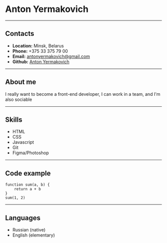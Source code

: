 # Anton Yermakovich

---

## Contacts

-   **Location:** Minsk, Belarus
-   **Phone:** +375 33 375 79 00
-   **Email:** antonyermakovich@gmail.com
-   **Github:** [Anton Yermakovich](https://github.com/AntonYermakovich)

---

## About me

I really want to become a front-end developer, I can work in a team, and I'm also sociable

---

## Skills

-   HTML
-   CSS
-   Javascript
-   Git
-   Figma/Photoshop

---

## Code example

```
function sum(a, b) {
    return a + b
}
sum(1, 2)
```

---

## Languages

-   Russian (native)
-   English (elementary)
